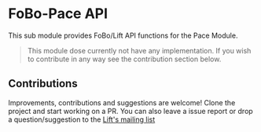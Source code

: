 # FoBo-Pace API

This sub module provides FoBo/Lift API functions for the Pace Module.

> This module dose currently not have any implementation. If you wish to contribute in any way see the contribution section below. 


## Contributions
Improvements, contributions and suggestions are welcome! Clone the project and start working on a PR. You can also leave a issue report or drop a question/suggestion to the [Lift's mailing list](http://groups.google.com/group/liftweb/) 




